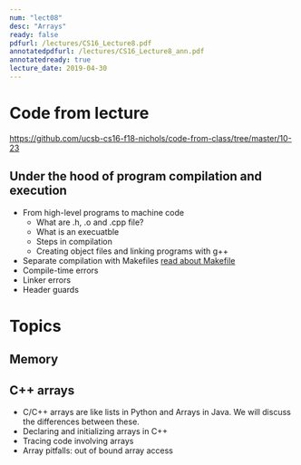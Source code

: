 ```yaml
---
num: "lect08"
desc: "Arrays"
ready: false
pdfurl: /lectures/CS16_Lecture8.pdf
annotatedpdfurl: /lectures/CS16_Lecture8_ann.pdf
annotatedready: true
lecture_date: 2019-04-30
---
```

# Code from lecture
<https://github.com/ucsb-cs16-f18-nichols/code-from-class/tree/master/10-23>

## Under the hood of program compilation and execution
* From high-level programs to machine code
    * What are .h, .o and .cpp file?
    * What is an execuatble 
    * Steps in compilation
    * Creating object files and linking programs with g++
* Separate compilation with Makefiles [read about Makefile](https://foo.cs.ucsb.edu/16wiki/index.php/C%2B%2B:_Separate_Compilation_and_Makefiles)
* Compile-time errors
* Linker errors
* Header guards


# Topics

## Memory

## C++ arrays
* C/C++ arrays are like lists in Python and Arrays in Java. We will discuss the differences between these.
* Declaring and initializing arrays in C++
* Tracing code involving arrays
* Array pitfalls: out of bound array access

